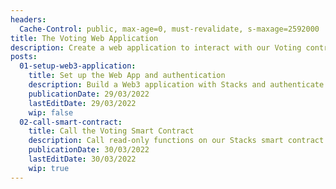```yaml
---
headers:
  Cache-Control: public, max-age=0, must-revalidate, s-maxage=2592000
title: The Voting Web Application
description: Create a web application to interact with our Voting contract
posts:
  01-setup-web3-application:
    title: Set up the Web App and authentication
    description: Build a Web3 application with Stacks and authenticate with our web Wallet
    publicationDate: 29/03/2022
    lastEditDate: 29/03/2022
    wip: false
  02-call-smart-contract:
    title: Call the Voting Smart Contract
    description: Call read-only functions on our Stacks smart contract
    publicationDate: 30/03/2022
    lastEditDate: 30/03/2022
    wip: true
---
```


